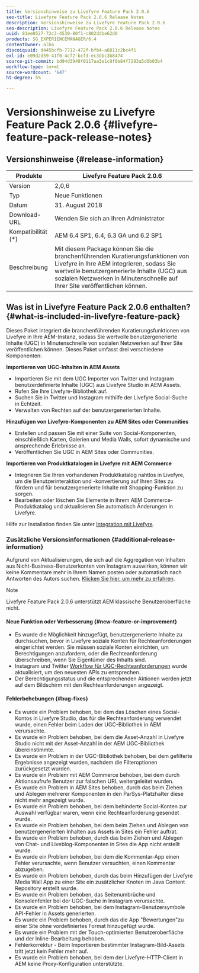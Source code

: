 ```yaml
---
title: Versionshinweise zu Livefyre Feature Pack 2.0.6
seo-title: Livefyre Feature Pack 2.0.6 Release Notes
description: Versionshinweise zu Livefyre Feature Pack 2.0.6
seo-description: Livefyre Feature Pack 2.0.6 Release Notes
uuid: 81ee0527-72c3-4530-80f1-c802ddbe62d0
products: SG_EXPERIENCEMANAGER/6.4
contentOwner: alba
discoiquuid: d445bcfb-7712-472f-bfb4-a8811c2bc4f1
exl-id: e09d2d59-41f0-4cf2-bcf3-ec3dbc3b8474
source-git-commit: bd94d3949f0117aa3e1c9f0e84f7293a5d6b03b4
workflow-type: tm+mt
source-wordcount: '647'
ht-degree: 5%

---
```


# Versionshinweise zu Livefyre Feature Pack 2.0.6 {#livefyre-feature-pack-release-notes}

## Versionshinweise {#release-information}

| Produkte | Livefyre Feature Pack 2.0.6 |
|--- |--- |
| Version | 2,0,6 |
| Typ | Neue Funktionen |
| Datum | 31. August 2018 |
| Download-URL | Wenden Sie sich an Ihren Administrator |
| Kompatibilität (*) | AEM 6.4 SP1, 6.4, 6.3 GA und 6.2 SP1 |
| Beschreibung | Mit diesem Package können Sie die branchenführenden Kuratierungsfunktionen von Livefyre in Ihre AEM integrieren, sodass Sie wertvolle benutzergenerierte Inhalte (UGC) aus sozialen Netzwerken in Minutenschnelle auf Ihrer Site veröffentlichen können. |

## Was ist in Livefyre Feature Pack 2.0.6 enthalten? {#what-is-included-in-livefyre-feature-pack}

Dieses Paket integriert die branchenführenden Kuratierungsfunktionen von Livefyre in Ihre AEM-Instanz, sodass Sie wertvolle benutzergenerierte Inhalte (UGC) in Minutenschnelle von sozialen Netzwerken auf Ihrer Site veröffentlichen können. Dieses Paket umfasst drei verschiedene Komponenten:

**Importieren von UGC-Inhalten in AEM Assets**

* Importieren Sie mit dem UGC Importer von Twitter und Instagram benutzerdefinierte Inhalte (UGC) aus Livefyre Studio in AEM Assets.
* Rufen Sie Ihre Livefyre-Bibliothek auf.
* Suchen Sie in Twitter und Instagram mithilfe der Livefyre Social-Suche in Echtzeit.
* Verwalten von Rechten auf der benutzergenerierten Inhalte.

**Hinzufügen von Livefyre-Komponenten zu AEM Sites oder Communities**

* Erstellen und passen Sie mit einer Suite von Social-Komponenten, einschließlich Karten, Galerien und Media Walls, sofort dynamische und ansprechende Erlebnisse an.
* Veröffentlichen Sie UGC in AEM Sites oder Communities.

**Importieren von Produktkatalogen in Livefyre mit AEM Commerce**

* Integrieren Sie Ihren vorhandenen Produktkatalog nahtlos in Livefyre, um die Benutzerinteraktion und -konvertierung auf Ihren Sites zu fördern und für benutzergenerierte Inhalte mit Shopping-Funktion zu sorgen.
* Bearbeiten oder löschen Sie Elemente in Ihrem AEM Commerce-Produktkatalog und aktualisieren Sie automatisch Änderungen in Livefyre.

Hilfe zur Installation finden Sie unter [Integration mit Livefyre](https://docs.adobe.com/content/help/en/experience-manager-64/administering/integration/livefyre.html).

### Zusätzliche Versionsinformationen {#additional-release-information}

Aufgrund von Aktualisierungen, die sich auf die Aggregation von Inhalten aus Nicht-Business-Benutzerkonten von Instagram auswirken, können wir keine Kommentare mehr in Ihrem Namen posten oder automatisch nach Antworten des Autors suchen. [Klicken Sie hier, um mehr zu erfahren](https://developers.facebook.com/blog/post/2018/04/04/facebook-api-platform-product-changes/).

>[!NOTE]
>
>Livefyre Feature Pack 2.0.6 unterstützt AEM klassische Benutzeroberfläche nicht.

#### Neue Funktion oder Verbesserung {#new-feature-or-improvement}

* Es wurde die Möglichkeit hinzugefügt, benutzergenerierte Inhalte zu durchsuchen, bevor in Livefyre soziale Konten für Rechteanforderungen eingerichtet werden. Sie müssen soziale Konten einrichten, um Berechtigungen anzufordern, oder die Rechteanforderung überschreiben, wenn Sie Eigentümer des Inhalts sind.
* Instagram und Twitter [Workflow für UGC-Rechteanforderungen](https://docs.adobe.com/content/help/en/experience-manager-64/administering/integration/livefyre.html) wurde aktualisiert, um den neuesten APIs zu entsprechen.
* Der Berechtigungsstatus und die entsprechenden Aktionen werden jetzt auf dem Bildschirm mit den Rechteanforderungen angezeigt.

#### Fehlerbehebungen {#bug-fixes}

* Es wurde ein Problem behoben, bei dem das Löschen eines Social-Kontos in Livefyre Studio, das für die Rechteanforderung verwendet wurde, einen Fehler beim Laden der UGC-Bibliothek in AEM verursachte.
* Es wurde ein Problem behoben, bei dem die Asset-Anzahl in Livefyre Studio nicht mit der Asset-Anzahl in der AEM UGC-Bibliothek übereinstimmte.
* Es wurde ein Problem in der UGC-Bibliothek behoben, bei dem gefilterte Ergebnisse angezeigt wurden, nachdem die Filteroptionen zurückgesetzt wurden.
* Es wurde ein Problem mit AEM Commerce behoben, bei dem durch Aktionsaufrufe Benutzer zur falschen URL weitergeleitet wurden.
* Es wurde ein Problem in AEM Sites behoben, durch das beim Ziehen und Ablegen mehrerer Komponenten in den ParSys-Platzhalter diese nicht mehr angezeigt wurde.
* Es wurde ein Problem behoben, bei dem behinderte Social-Konten zur Auswahl verfügbar waren, wenn eine Rechteanforderung gesendet wurde.
* Es wurde ein Problem behoben, bei dem beim Ziehen und Ablegen von benutzergenerierten Inhalten aus Assets in Sites ein Fehler auftrat.
* Es wurde ein Problem behoben, durch das beim Ziehen und Ablegen von Chat- und Liveblog-Komponenten in Sites die App nicht erstellt wurde.
* Es wurde ein Problem behoben, bei dem die Kommentar-App einen Fehler verursachte, wenn Benutzer versuchten, einen Kommentar abzugeben.
* Es wurde ein Problem behoben, durch das beim Hinzufügen der Livefyre Media Wall App zu einer Site ein zusätzlicher Knoten im Java Content Repository erstellt wurde.
* Es wurde ein Problem behoben, das Seitenumbrüche und Konsolenfehler bei der UGC-Suche in Instagram verursachte.
* Es wurde ein Problem behoben, bei dem Instagram-Benutzersymbole API-Fehler in Assets generierten.
* Es wurde ein Problem behoben, durch das die App &quot;Bewertungen&quot;zu einer Site ohne vordefiniertes Format hinzugefügt wurde.
* Es wurde ein Problem mit der Touch-optimierten Benutzeroberfläche und der Inline-Bearbeitung behoben.
* Fehlerkorrektur - Beim Importieren bestimmter Instagram-Bild-Assets tritt jetzt kein Fehler mehr auf.
* Es wurde ein Problem behoben, bei dem der Livefyre-HTTP-Client in AEM keine Proxy-Konfiguration unterstützte.
